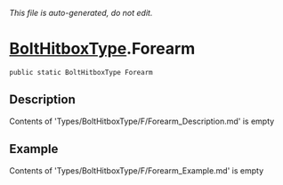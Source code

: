 *This file is auto-generated, do not edit.*

# [BoltHitboxType](Types/BoltHitboxType.md).Forearm
`public static BoltHitboxType Forearm`
## Description
Contents of 'Types/BoltHitboxType/F/Forearm_Description.md' is empty
## Example
Contents of 'Types/BoltHitboxType/F/Forearm_Example.md' is empty
